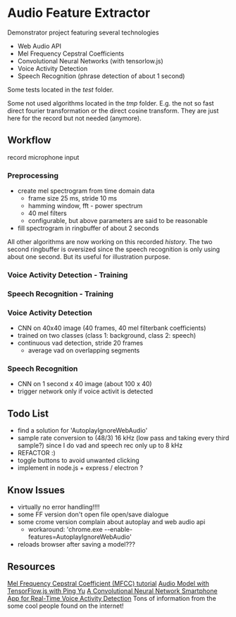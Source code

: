 # Audio Feature Extractor

Demonstrator project featuring several technologies

- Web Audio API
- Mel Frequency Cepstral Coefficients
- Convolutional Neural Networks (with tensorlow.js)
- Voice Activity Detection
- Speech Recognition (phrase detection of about 1 second)

Some tests located in the _test_ folder.

Some not used algorithms located in the _tmp_ folder. E.g. the not so fast direct fourier transformation or the direct cosine transform. They are just here for the record but not needed (anymore).

## Workflow

record microphone input

### Preprocessing

- create mel spectrogram from time domain data
  - frame size 25 ms, stride 10 ms
  - hamming window, fft - power spectrum
  - 40 mel filters
  - configurable, but above parameters are said to be reasonable
- fill spectrogram in ringbuffer of about 2 seconds

All other algorithms are now working on this recorded _history_. The two second ringbuffer is oversized since the speech recognition is only using about one second. But its useful for illustration purpose.

### Voice Activity Detection - Training

### Speech Recognition - Training

### Voice Activity Detection

- CNN on 40x40 image (40 frames, 40 mel filterbank coefficients)
- trained on two classes (class 1: background, class 2: speech)
- continuous vad detection, stride 20 frames
  - average vad on overlapping segments

### Speech Recognition

- CNN on 1 second x 40 image (about 100 x 40)
- trigger network only if voice activit is detected

## Todo List

- find a solution for 'AutoplayIgnoreWebAudio'
- sample rate conversion to (48/3) 16 kHz (low pass and taking every third sample?) since I do vad and speech rec only up to 8 kHz
- REFACTOR :)
- toggle buttons to avoid unwanted clicking
- implement in node.js + express / electron ?

## Know Issues

- virtually no error handling!!!!
- some FF version don't open file open/save dialogue
- some crome version complain about autoplay and web audio api
  - workaround: 'chrome.exe --enable-features=AutoplayIgnoreWebAudio'
- reloads browser after saving a model???

## Resources

[Mel Frequency Cepstral Coefficient (MFCC) tutorial](http://practicalcryptography.com/miscellaneous/machine-learning/guide-mel-frequency-cepstral-coefficients-mfccs/)
[Audio Model with TensorFlow.js with Ping Yu](https://www.youtube.com/watch?v=-1QGEQWhmSI)
[A Convolutional Neural Network Smartphone App for Real-Time Voice Activity Detection](https://www.ncbi.nlm.nih.gov/pmc/articles/PMC6150492/)
Tons of information from the some cool people found on the internet!
